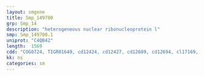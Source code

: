 ```yaml
---
layout: smgene
title: Smp_149700
grp: Smp_14
description: "heterogeneous nuclear ribonucleoprotein l"
smp: Smp_149700.1
uniprot: "C4QB42"
length:  1569
cdd: "COG0724, TIGR01649, cd12424, cd12427, cd12689, cd12694, cl17169, pfam13893, pfam14259, smart00360"
kk: ns
categories: sm
---
```

